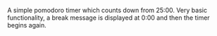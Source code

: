 A simple pomodoro timer which counts down from 25:00. Very basic functionality, a break message is displayed at 0:00 and then the timer begins again. 
